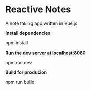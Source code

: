 # Reactive Notes
A note taking app written in Vue.js

**Install dependencies**

npm install

**Run the dev server at localhost:8080**

npm run dev

**Build for producion**

npm run build
